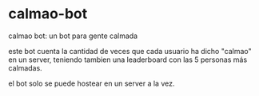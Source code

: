 # calmao-bot
calmao bot: un bot para gente calmada

este bot cuenta la cantidad de veces que cada usuario ha dicho "calmao" en un server, teniendo tambien una leaderboard con las 5 personas más calmadas.

el bot solo se puede hostear en un server a la vez.
